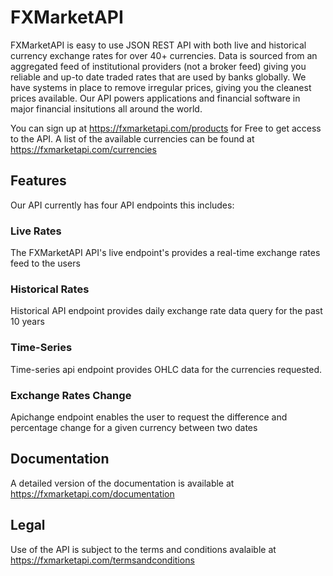 # FXMarketAPI

FXMarketAPI is easy to use JSON REST API with both live and historical currency exchange rates for over 40+ currencies. Data is sourced from an aggregated feed of institutional providers (not a broker feed) giving you reliable and up-to date traded rates that are used by banks globally. We have systems in place to remove irregular prices, giving you the cleanest prices available. Our API powers applications and financial software in major financial insitutions all around the world. 

You can sign up at https://fxmarketapi.com/products for Free to get access to the API. A list of the available currencies can be found at https://fxmarketapi.com/currencies

## Features

Our API currently has four API endpoints this includes:

### Live Rates
The FXMarketAPI API's live endpoint's provides a real-time exchange rates feed to the users

### Historical Rates

Historical API endpoint provides daily exchange rate data query for the past 10 years

### Time-Series

Time-series api endpoint provides OHLC data for the currencies requested.

### Exchange Rates Change

Apichange endpoint enables the user to request the difference and percentage change for a given currency between two dates

## Documentation

A detailed version of the documentation is available at https://fxmarketapi.com/documentation

## Legal

Use of the API is subject to the terms and conditions avalaible at https://fxmarketapi.com/termsandconditions
